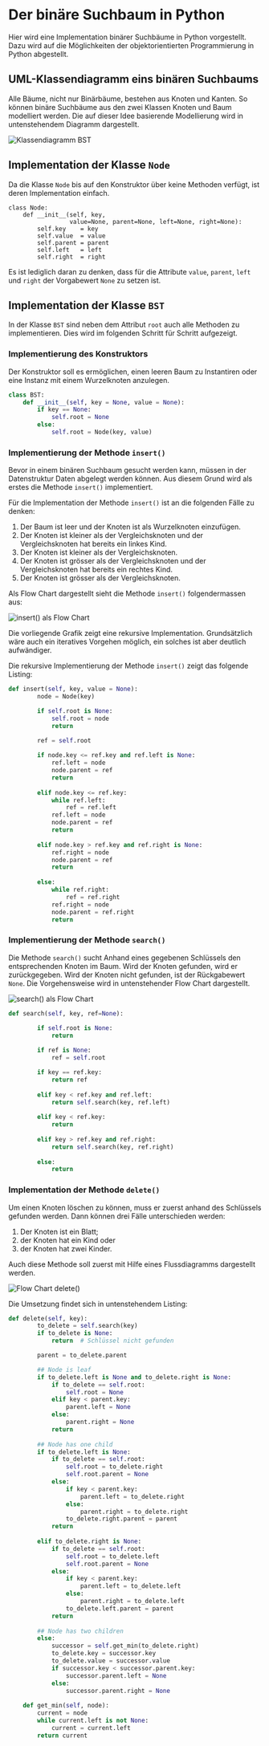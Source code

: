 # Der binäre Suchbaum in Python

Hier wird eine Implementation binärer Suchbäume in Python vorgestellt.
Dazu wird auf die Möglichkeiten der objektorientierten Programmierung in
Python abgestellt.

## UML-Klassendiagramm eins binären Suchbaums

Alle Bäume, nicht nur Binärbäume, bestehen aus Knoten und Kanten. So
können binäre Suchbäume aus den zwei Klassen Knoten und Baum modelliert
werden. Die auf dieser Idee basierende Modellierung wird in
untenstehendem Diagramm dargestellt.

![Klassendiagramm BST](./images/uml_klassendiagramm.svg)

## Implementation der Klasse `Node`

Da die Klasse `Node` bis auf den Konstruktor über keine Methoden
verfügt, ist deren Implementation einfach.

```pyhton
class Node:
    def __init__(self, key,
                 value=None, parent=None, left=None, right=None):
        self.key    = key
        self.value  = value
        self.parent = parent
        self.left   = left
        self.right  = right
```

Es ist lediglich daran zu denken, dass für die Attribute `value`,
`parent`, `left` und `right` der Vorgabewert `None` zu setzen ist.

## Implementation der Klasse `BST`

In der Klasse `BST` sind neben dem Attribut `root` auch alle Methoden zu
implementieren. Dies wird im folgenden Schritt für Schritt aufgezeigt.

### Implementierung des Konstruktors

Der Konstruktor soll es ermöglichen, einen leeren Baum zu Instantiren
oder eine Instanz mit einem Wurzelknoten anzulegen.

```python
class BST:
    def __init__(self, key = None, value = None):
        if key == None:
            self.root = None
        else:
            self.root = Node(key, value)
```

### Implementierung der Methode `insert()`

Bevor in einem binären Suchbaum gesucht werden kann, müssen in der
Datenstruktur Daten abgelegt werden können. Aus diesem Grund wird als
erstes die Methode `insert()` implementiert.

Für die Implementation der Methode `insert()` ist an die folgenden Fälle
zu denken:

1. Der Baum ist leer und der Knoten ist als Wurzelknoten einzufügen.
2. Der Knoten ist kleiner als der Vergleichsknoten und der
   Vergleichsknoten hat bereits ein linkes Kind.
3. Der Knoten ist kleiner als der Vergleichsknoten.
4. Der Knoten ist grösser als der Vergleichsknoten und der
   Vergleichsknoten hat bereits ein rechtes Kind.
5. Der Knoten ist grösser als der Vergleichsknoten.

Als Flow Chart dargestellt sieht die Methode `insert()` folgendermassen
aus:

![`insert()` als Flow Chart](./images/insert_flow_chart.svg)

Die vorliegende Grafik zeigt eine rekursive Implementation.
Grundsätzlich wäre auch ein iteratives Vorgehen möglich, ein solches ist
aber deutlich aufwändiger.

Die rekursive Implementierung der Methode `insert()` zeigt das folgende
Listing:

```Python
def insert(self, key, value = None):
        node = Node(key)

        if self.root is None:
            self.root = node
            return
        
        ref = self.root      

        if node.key <= ref.key and ref.left is None:
            ref.left = node
            node.parent = ref
            return
      
        elif node.key <= ref.key:
            while ref.left:
                ref = ref.left
            ref.left = node
            node.parent = ref
            return
        
        elif node.key > ref.key and ref.right is None:
            ref.right = node
            node.parent = ref
            return
        
        else:
            while ref.right:
                ref = ref.right
            ref.right = node
            node.parent = ref.right
            return
```

### Implementierung der Methode `search()`

Die Methode `search()` sucht Anhand eines gegebenen Schlüssels den
entsprechenden Knoten im Baum. Wird der Knoten gefunden, wird er
zurückgegeben. Wird der Knoten nicht gefunden, ist der Rückgabewert
`None`. Die Vorgehensweise wird in untenstehender Flow Chart
dargestellt.

![`search()` als Flow Chart](./images/search_flot_chart.svg)


```Python
def search(self, key, ref=None):

        if self.root is None:
            return
        
        if ref is None:
            ref = self.root

        if key == ref.key:
            return ref
        
        elif key < ref.key and ref.left:
            return self.search(key, ref.left)
        
        elif key < ref.key:
            return
        
        elif key > ref.key and ref.right:
            return self.search(key, ref.right)
        
        else:
            return
```

### Implementation der Methode `delete()`

Um einen Knoten löschen zu können, muss er zuerst anhand des Schlüssels
gefunden werden. Dann können drei Fälle unterschieden werden:

1. Der Knoten ist ein Blatt;
2. der Knoten hat ein Kind oder
3. der Knoten hat zwei Kinder.

Auch diese Methode soll zuerst mit Hilfe eines Flussdiagramms
dargestellt werden.

![Flow Chart `delete()`](./images/delete_flow_chart.svg)

Die Umsetzung findet sich in untenstehendem Listing:

```Python
def delete(self, key):
        to_delete = self.search(key)
        if to_delete is None:
            return  # Schlüssel nicht gefunden

        parent = to_delete.parent

        ## Node is leaf
        if to_delete.left is None and to_delete.right is None:
            if to_delete == self.root:
                self.root = None
            elif key < parent.key:
                parent.left = None
            else:
                parent.right = None
            return
        
        ## Node has one child
        if to_delete.left is None:
            if to_delete == self.root:
                self.root = to_delete.right
                self.root.parent = None
            else:
                if key < parent.key:
                    parent.left = to_delete.right
                else:
                    parent.right = to_delete.right
                to_delete.right.parent = parent
            return
        
        elif to_delete.right is None:
            if to_delete == self.root:
                self.root = to_delete.left
                self.root.parent = None
            else:
                if key < parent.key:
                    parent.left = to_delete.left
                else:
                    parent.right = to_delete.left
                to_delete.left.parent = parent
            return
        
        ## Node has two children
        else:
            successor = self.get_min(to_delete.right)
            to_delete.key = successor.key
            to_delete.value = successor.value
            if successor.key < successor.parent.key:
                successor.parent.left = None
            else:
                successor.parent.right = None
            
    def get_min(self, node):
        current = node
        while current.left is not None:
            current = current.left
        return current
```